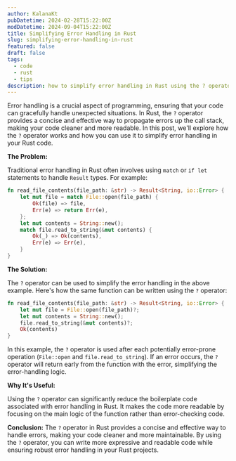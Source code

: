 ```yaml
---
author: KalanaKt
pubDatetime: 2024-02-28T15:22:00Z
modDatetime: 2024-09-04T15:22:00Z
title: Simplifying Error Handling in Rust
slug: simplifying-error-handling-in-rust
featured: false
draft: false
tags:
  - code
  - rust
  - tips
description: how to simplify error handling in Rust using the ? operator.
---
```


Error handling is a crucial aspect of programming, ensuring that your code can gracefully handle unexpected situations. In Rust, the `?` operator provides a concise and effective way to propagate errors up the call stack, making your code cleaner and more readable. In this post, we'll explore how the `?` operator works and how you can use it to simplify error handling in your Rust code.

**The Problem:**

Traditional error handling in Rust often involves using `match` or `if let` statements to handle `Result` types. For example:

```rust
fn read_file_contents(file_path: &str) -> Result<String, io::Error> {
    let mut file = match File::open(file_path) {
        Ok(file) => file,
        Err(e) => return Err(e),
    };
    let mut contents = String::new();
    match file.read_to_string(&mut contents) {
        Ok(_) => Ok(contents),
        Err(e) => Err(e),
    }
}
```

**The Solution:**

The `?` operator can be used to simplify the error handling in the above example. Here's how the same function can be written using the `?` operator:

```rust
fn read_file_contents(file_path: &str) -> Result<String, io::Error> {
    let mut file = File::open(file_path)?;
    let mut contents = String::new();
    file.read_to_string(&mut contents)?;
    Ok(contents)
}
```

In this example, the `?` operator is used after each potentially error-prone operation (`File::open` and `file.read_to_string`). If an error occurs, the `?` operator will return early from the function with the error, simplifying the error-handling logic.

**Why It's Useful:**

Using the `?` operator can significantly reduce the boilerplate code associated with error handling in Rust. It makes the code more readable by focusing on the main logic of the function rather than error-checking code.

**Conclusion:**
The `?` operator in Rust provides a concise and effective way to handle errors, making your code cleaner and more maintainable. By using the `?` operator, you can write more expressive and readable code while ensuring robust error handling in your Rust projects.
